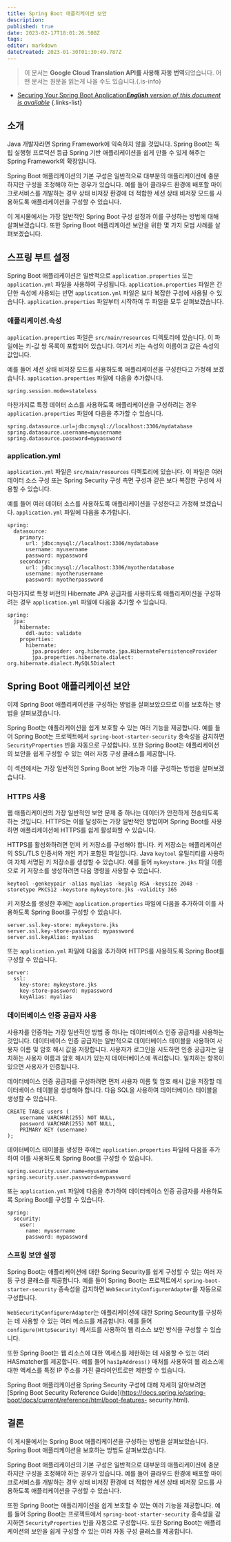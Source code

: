 ```yaml
---
title: Spring Boot 애플리케이션 보안
description: 
published: true
date: 2023-02-17T18:01:26.508Z
tags: 
editor: markdown
dateCreated: 2023-01-30T01:30:49.787Z
---
```


> 이 문서는 **Google Cloud Translation API를 사용해 자동 번역**되었습니다.
어떤 문서는 원문을 읽는게 나을 수도 있습니다.{.is-info}
- [Securing Your Spring Boot Application***English** version of this document is available*](/en/Knowledge-base/Spring-Boot/securing-your-spring-boot-application)
{.links-list}


## 소개

Java 개발자라면 Spring Framework에 익숙하지 않을 것입니다. Spring Boot는 독립 실행형 프로덕션 등급 Spring 기반 애플리케이션을 쉽게 만들 수 있게 해주는 Spring Framework의 확장입니다.

Spring Boot 애플리케이션의 기본 구성은 일반적으로 대부분의 애플리케이션에 충분하지만 구성을 조정해야 하는 경우가 있습니다. 예를 들어 클라우드 환경에 배포할 마이크로서비스를 개발하는 경우 상태 비저장 환경에 더 적합한 세션 상태 비저장 모드를 사용하도록 애플리케이션을 구성할 수 있습니다.

이 게시물에서는 가장 일반적인 Spring Boot 구성 설정과 이를 구성하는 방법에 대해 살펴보겠습니다. 또한 Spring Boot 애플리케이션 보안을 위한 몇 가지 모범 사례를 살펴보겠습니다.

## 스프링 부트 설정

Spring Boot 애플리케이션은 일반적으로 `application.properties` 또는 `application.yml` 파일을 사용하여 구성됩니다. `application.properties` 파일은 간단한 속성에 사용되는 반면 `application.yml` 파일은 보다 복잡한 구성에 사용될 수 있습니다. `application.properties` 파일부터 시작하여 두 파일을 모두 살펴보겠습니다.

### 애플리케이션.속성

`application.properties` 파일은 `src/main/resources` 디렉토리에 있습니다. 이 파일에는 키-값 쌍 목록이 포함되어 있습니다. 여기서 키는 속성의 이름이고 값은 속성의 값입니다.

예를 들어 세션 상태 비저장 모드를 사용하도록 애플리케이션을 구성한다고 가정해 보겠습니다. `application.properties` 파일에 다음을 추가합니다.

```
spring.session.mode=stateless
```

마찬가지로 특정 데이터 소스를 사용하도록 애플리케이션을 구성하려는 경우 `application.properties` 파일에 다음을 추가할 수 있습니다.

```
spring.datasource.url=jdbc:mysql://localhost:3306/mydatabase
spring.datasource.username=myusername
spring.datasource.password=mypassword
```

### application.yml

`application.yml` 파일은 `src/main/resources` 디렉토리에 있습니다. 이 파일은 여러 데이터 소스 구성 또는 Spring Security 구성 측면 구성과 같은 보다 복잡한 구성에 사용할 수 있습니다.

예를 들어 여러 데이터 소스를 사용하도록 애플리케이션을 구성한다고 가정해 보겠습니다. `application.yml` 파일에 다음을 추가합니다.

```
spring:
  datasource:
    primary:
      url: jdbc:mysql://localhost:3306/mydatabase
      username: myusername
      password: mypassword
    secondary:
      url: jdbc:mysql://localhost:3306/myotherdatabase
      username: myotherusername
      password: myotherpassword
```

마찬가지로 특정 버전의 Hibernate JPA 공급자를 사용하도록 애플리케이션을 구성하려는 경우 `application.yml` 파일에 다음을 추가할 수 있습니다.

```
spring:
  jpa:
    hibernate:
      ddl-auto: validate
    properties:
      hibernate:
        jpa.provider: org.hibernate.jpa.HibernatePersistenceProvider
        jpa.properties.hibernate.dialect: org.hibernate.dialect.MySQL5Dialect
```

## Spring Boot 애플리케이션 보안

이제 Spring Boot 애플리케이션을 구성하는 방법을 살펴보았으므로 이를 보호하는 방법을 살펴보겠습니다.

Spring Boot는 애플리케이션을 쉽게 보호할 수 있는 여러 기능을 제공합니다. 예를 들어 Spring Boot는 프로젝트에서 `spring-boot-starter-security` 종속성을 감지하면 `SecurityProperties` 빈을 자동으로 구성합니다. 또한 Spring Boot는 애플리케이션의 보안을 쉽게 구성할 수 있는 여러 자동 구성 클래스를 제공합니다.

이 섹션에서는 가장 일반적인 Spring Boot 보안 기능과 이를 구성하는 방법을 살펴보겠습니다.

### HTTPS 사용

웹 애플리케이션의 가장 일반적인 보안 문제 중 하나는 데이터가 안전하게 전송되도록 하는 것입니다. HTTPS는 이를 달성하는 가장 일반적인 방법이며 Spring Boot를 사용하면 애플리케이션에 HTTPS를 쉽게 활성화할 수 있습니다.

HTTPS를 활성화하려면 먼저 키 저장소를 구성해야 합니다. 키 저장소는 애플리케이션의 SSL/TLS 인증서와 개인 키가 포함된 파일입니다. Java `keytool` 유틸리티를 사용하여 자체 서명된 키 저장소를 생성할 수 있습니다. 예를 들어 `mykeystore.jks` 파일 이름으로 키 저장소를 생성하려면 다음 명령을 사용할 수 있습니다.

```
keytool -genkeypair -alias myalias -keyalg RSA -keysize 2048 -storetype PKCS12 -keystore mykeystore.jks -validity 365
```

키 저장소를 생성한 후에는 `application.properties` 파일에 다음을 추가하여 이를 사용하도록 Spring Boot를 구성할 수 있습니다.

```
server.ssl.key-store: mykeystore.jks
server.ssl.key-store-password: mypassword
server.ssl.keyAlias: myalias
```

또는 `application.yml` 파일에 다음을 추가하여 HTTPS를 사용하도록 Spring Boot를 구성할 수 있습니다.

```
server:
  ssl:
    key-store: mykeystore.jks
    key-store-password: mypassword
    keyAlias: myalias
```

### 데이터베이스 인증 공급자 사용

사용자를 인증하는 가장 일반적인 방법 중 하나는 데이터베이스 인증 공급자를 사용하는 것입니다. 데이터베이스 인증 공급자는 일반적으로 데이터베이스 테이블을 사용하여 사용자 이름 및 암호 해시 값을 저장합니다. 사용자가 로그인을 시도하면 인증 공급자는 일치하는 사용자 이름과 암호 해시가 있는지 데이터베이스에 쿼리합니다. 일치하는 항목이 있으면 사용자가 인증됩니다.

데이터베이스 인증 공급자를 구성하려면 먼저 사용자 이름 및 암호 해시 값을 저장할 데이터베이스 테이블을 생성해야 합니다. 다음 SQL을 사용하여 데이터베이스 테이블을 생성할 수 있습니다.

```
CREATE TABLE users (
    username VARCHAR(255) NOT NULL,
    password VARCHAR(255) NOT NULL,
    PRIMARY KEY (username)
);
```

데이터베이스 테이블을 생성한 후에는 `application.properties` 파일에 다음을 추가하여 이를 사용하도록 Spring Boot를 구성할 수 있습니다.

```
spring.security.user.name=myusername
spring.security.user.password=mypassword
```

또는 `application.yml` 파일에 다음을 추가하여 데이터베이스 인증 공급자를 사용하도록 Spring Boot를 구성할 수 있습니다.

```
spring:
  security:
    user:
      name: myusername
      password: mypassword
```

### 스프링 보안 설정

Spring Boot는 애플리케이션에 대한 Spring Security를 쉽게 구성할 수 있는 여러 자동 구성 클래스를 제공합니다. 예를 들어 Spring Boot는 프로젝트에서 `spring-boot-starter-security` 종속성을 감지하면 `WebSecurityConfigurerAdapter`를 자동으로 구성합니다.

`WebSecurityConfigurerAdapter`는 애플리케이션에 대한 Spring Security를 구성하는 데 사용할 수 있는 여러 메소드를 제공합니다. 예를 들어 `configure(HttpSecurity)` 메서드를 사용하여 웹 리소스 보안 방식을 구성할 수 있습니다.

또한 Spring Boot는 웹 리소스에 대한 액세스를 제한하는 데 사용할 수 있는 여러 HASmatcher를 제공합니다. 예를 들어 `hasIpAddress()` 매처를 사용하여 웹 리소스에 대한 액세스를 특정 IP 주소를 가진 클라이언트로만 제한할 수 있습니다.

Spring Boot 애플리케이션용 Spring Security 구성에 대해 자세히 알아보려면 [Spring Boot Security Reference Guide](https://docs.spring.io/spring-boot/docs/current/reference/html/boot-features- security.html).

## 결론

이 게시물에서는 Spring Boot 애플리케이션을 구성하는 방법을 살펴보았습니다. Spring Boot 애플리케이션을 보호하는 방법도 살펴보았습니다.

Spring Boot 애플리케이션의 기본 구성은 일반적으로 대부분의 애플리케이션에 충분하지만 구성을 조정해야 하는 경우가 있습니다. 예를 들어 클라우드 환경에 배포할 마이크로서비스를 개발하는 경우 상태 비저장 환경에 더 적합한 세션 상태 비저장 모드를 사용하도록 애플리케이션을 구성할 수 있습니다.

또한 Spring Boot는 애플리케이션을 쉽게 보호할 수 있는 여러 기능을 제공합니다. 예를 들어 Spring Boot는 프로젝트에서 `spring-boot-starter-security` 종속성을 감지하면 `SecurityProperties` 빈을 자동으로 구성합니다. 또한 Spring Boot는 애플리케이션의 보안을 쉽게 구성할 수 있는 여러 자동 구성 클래스를 제공합니다.